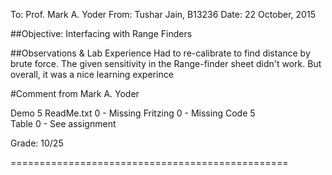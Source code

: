 To: Prof. Mark A. Yoder
From: Tushar Jain, B13236
Date: 22 October, 2015

##Objective: 
Interfacing with Range Finders

##Observations & Lab Experience
Had to re-calibrate to find distance by brute force.
The given sensitivity in the Range-finder sheet didn't work.
But overall, it was a nice learning experince


#Comment from Mark A. Yoder

Demo       5
ReadMe.txt 0 - Missing
Fritzing   0 - Missing
Code       5  
Table      0 - See assignment

Grade:  10/25

================================================